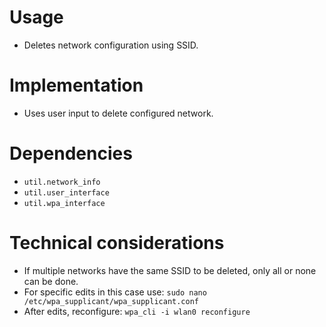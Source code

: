 # Usage
- Deletes network configuration using SSID.

# Implementation
- Uses user input to delete configured network.

# Dependencies
- `util.network_info`
- `util.user_interface`
- `util.wpa_interface`

# Technical considerations
- If multiple networks have the same SSID to be deleted, only all or none can be done.
- For specific edits in this case use: `sudo nano /etc/wpa_supplicant/wpa_supplicant.conf`
- After edits, reconfigure: `wpa_cli -i wlan0 reconfigure`
